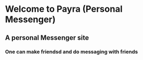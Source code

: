 # Welcome to Payra (Personal Messenger)
## A personal Messenger site
### One can make friendsd and do messaging with friends
